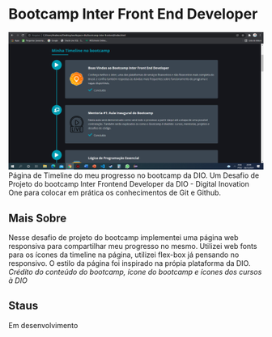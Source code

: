 # Bootcamp Inter Front End Developer
<img src="img/Captura de tela 2021-12-28 205015.png">
Página de Timeline do meu progresso no bootcamp da DIO.
Um Desafio de Projeto do bootcamp Inter Frontend Developer da DIO - Digital Inovation One para colocar em prática os conhecimentos de Git e Github. 

## Mais Sobre
Nesse desafio de projeto do bootcamp implementei uma página web responsiva para compartilhar meu progresso no mesmo. Utilizei web fonts para os ícones da timeline na página, utilizei flex-box já pensando no responsivo. O estilo da página foi inspirado na própia plataforma da DIO. 
*Crédito do conteúdo do bootcamp, ícone do bootcamp e ícones dos cursos à DIO*

## Staus
Em desenvolvimento
